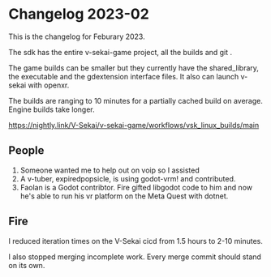 # Changelog 2023-02

This is the changelog for Feburary 2023.

The sdk has the entire v-sekai-game project, all the builds and git .

The game builds can be smaller but they currently have the shared_library, the executable and the gdextension interface files. It also can launch v-sekai with openxr. 

The builds are ranging to 10 minutes for a partially cached build on average. Engine builds take longer.

https://nightly.link/V-Sekai/v-sekai-game/workflows/vsk_linux_builds/main

## People

1. Someone wanted me to help out on voip so I assisted
2. A v-tuber, expiredpopsicle, is using godot-vrm! and contributed.
3. Faolan is a Godot contribtor. Fire gifted libgodot code to him and now he's able to run his vr platform on the Meta Quest with dotnet.

## Fire

I reduced iteration times on the V-Sekai cicd from 1.5 hours to 2-10 minutes. 

I also stopped merging incomplete work. Every merge commit should stand on its own.
